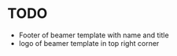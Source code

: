 TODO
=====

* Footer of beamer template with name and title 
* logo of beamer template in top right corner 


